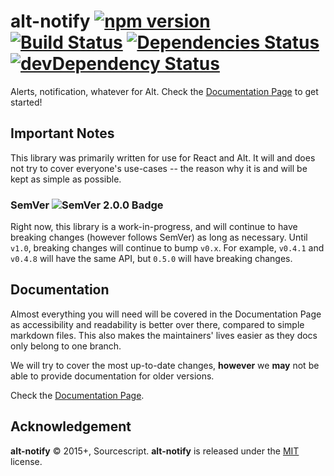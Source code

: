 # alt-notify [![npm version](http://img.shields.io/npm/v/alt-notify.svg?style=flat-square)](https://npmjs.org/package/alt-notify?style=flat-square) [![Build Status](https://img.shields.io/travis/sourcescript/alt-notify.svg?style=flat-square)](https://travis-ci.org/srph/reflux-flash?branch=master) [![Dependencies Status](https://img.shields.io/david/sourcescript/alt-notify.svg?style=flat-square)](https://img.shields.io/david/sourcescript/alt-notify.svg?style=flat-square) [![devDependency Status](https://img.shields.io/david/dev/sourcescript/alt-notify.svg?style=flat-square)](https://img.shields.io/david/dev/sourcescript/alt-notify.svg?style=flat-square)

Alerts, notification, whatever for Alt. Check the [Documentation Page](https://sourcescript.github.io/alt-notify) to get started!

## Important Notes 

This library was primarily written for use for React and Alt. It will and does not try to cover everyone's use-cases -- the reason why it is and will be kept as simple as possible.

### SemVer ![SemVer 2.0.0 Badge](https://img.shields.io/badge/semver-2.0.0-blue.svg?style=flat-square)

Right now, this library is a work-in-progress, and will continue to have breaking changes (however follows SemVer) as long as necessary. Until `v1.0`, breaking changes will continue to bump `v0.x`. For example, `v0.4.1` and `v0.4.8` will have the same API, but `0.5.0` will have breaking changes.

## Documentation

Almost everything you will need will be covered in the Documentation Page as accessibility and readability is better over there, compared to simple markdown files. This also makes the maintainers' lives easier as they docs only belong to one branch.

We will try to cover the most up-to-date changes, **however** we **may** not be able to provide documentation for older versions.

Check the [Documentation Page](https://sourcescript.github.io/alt-notify).

## Acknowledgement

**alt-notify** © 2015+, Sourcescript. **alt-notify** is released under the [MIT](mit-license.org) license.
